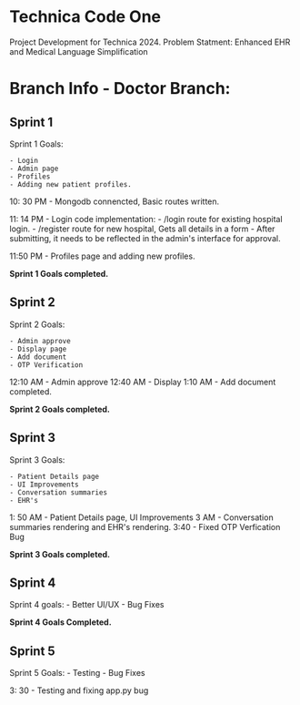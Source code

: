 # Technica Code One
Project Development for Technica 2024. Problem Statment: Enhanced EHR and Medical Language Simplification

# Branch Info - Doctor Branch:

## Sprint 1

Sprint 1 Goals:

    - Login
    - Admin page
    - Profiles
    - Adding new patient profiles.



10: 30 PM - Mongodb connencted, Basic routes written.

11: 14 PM - Login code implementation: 
    -  /login route for existing hospital login. 
    - /register route for new hospital, Gets all details in a form - After submitting, it needs to be reflected in the admin's interface for approval.
  
11:50 PM - Profiles page and adding new profiles.

**Sprint 1 Goals completed.**




## Sprint 2

Sprint 2 Goals:

    - Admin approve
    - Display page
    - Add document
    - OTP Verification

12:10 AM - Admin approve
12:40 AM - Display
1:10 AM  - Add document completed.

**Sprint 2 Goals completed.**


## Sprint 3

Sprint 3 Goals:

    - Patient Details page
    - UI Improvements
    - Conversation summaries 
    - EHR's
  
  
1: 50 AM - Patient Details page, UI Improvements
3 AM     - Conversation summaries rendering and EHR's rendering.
3:40     - Fixed OTP Verfication Bug


**Sprint 3 Goals completed.**



## Sprint 4

Sprint 4 goals:
    - Better UI/UX
    - Bug Fixes


**Sprint 4 Goals Completed.**


## Sprint 5

Sprint 5 Goals:
    - Testing
    - Bug Fixes


3: 30 - Testing and fixing app.py bug


